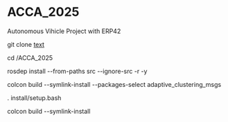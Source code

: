 # ACCA_2025
Autonomous Vihicle Project with ERP42 


<!-- sudo apt update
rosdep update
rosdep install darknet_ros_msgs -->

git clone [text](https://github.com/beomseok3/ACCA_2025)

cd /ACCA_2025

rosdep install --from-paths src --ignore-src -r -y

colcon build --symlink-install --packages-select adaptive_clustering_msgs

. install/setup.bash

colcon build --symlink-install